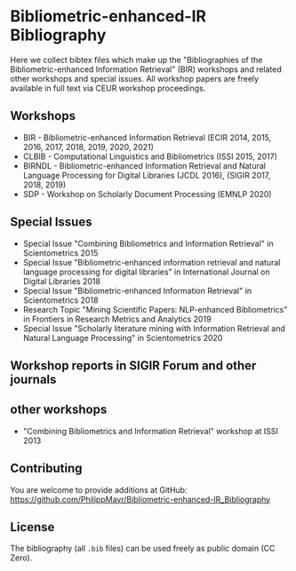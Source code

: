 # Bibliometric-enhanced-IR Bibliography
Here we collect bibtex files which make up the "Bibliographies of the Bibliometric-enhanced Information Retrieval" (BIR) workshops and related other workshops and special issues. 
All workshop papers are freely available in full text via CEUR workshop proceedings.

## Workshops

* BIR - Bibliometric-enhanced Information Retrieval (ECIR 2014, 2015, 2016, 2017, 2018, 2019, 2020, 2021)
* CLBIB - Computational Linguistics and Bibliometrics (ISSI 2015, 2017)
* BIRNDL - Bibliometric-enhanced Information Retrieval and Natural Language Processing for Digital Libraries (JCDL 2016), (SIGIR 2017, 2018, 2019)
* SDP - Workshop on Scholarly Document Processing (EMNLP 2020)

## Special Issues

* Special Issue "Combining Bibliometrics and Information Retrieval" in Scientometrics 2015
* Special Issue "Bibliometric-enhanced information retrieval and natural language processing for digital libraries" in International Journal on Digital Libraries 2018
* Special Issue "Bibliometric-enhanced Information Retrieval" in Scientometrics 2018
* Research Topic "Mining Scientific Papers: NLP-enhanced Bibliometrics" in Frontiers in Research Metrics and Analytics 2019
* Special Issue "Scholarly literature mining with Information Retrieval and Natural Language Processing" in Scientometrics 2020

## Workshop reports in SIGIR Forum and other journals

## other workshops
* "Combining Bibliometrics and Information Retrieval" workshop at ISSI 2013

## Contributing

You are welcome to provide additions at GitHub: <https://github.com/PhilippMayr/Bibliometric-enhanced-IR_Bibliography>

## License

The bibliography (all `.bib` files) can be used freely as public domain (CC Zero).
